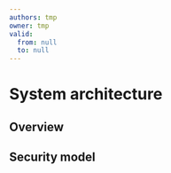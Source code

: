 ```yaml
---
authors: tmp
owner: tmp
valid:
  from: null
  to: null
---
```

# System architecture

## Overview

## Security model
